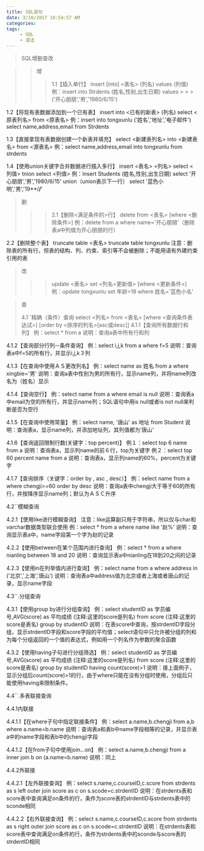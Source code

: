 ```yaml
---
title: SQL语句
date: 3/10/2017 10:54:57 AM 
categories:
tags:
     - SQL
     - 语法
---
```

> SQL增删查改

> >增
> > >1.1【插入单行】
> > >insert [into] <表名> (列名) values (列值)
> > >例：insert into Strdents (姓名,性别,出生日期) values > > >('开心朋朋','男','1980/6/15')
> > >
1.2【将现有表数据添加到一个已有表】
insert into <已有的新表> (列名) select <原表列名> from <原表名>
例：insert into tongxunlu ('姓名','地址','电子邮件')
select name,address,email
from Strdents
> > >
1.3【直接拿现有表数据创建一个新表并填充】
select <新建表列名> into <新建表名> from <源表名>
例：select name,address,email into tongxunlu from strdents
> > >
1.4【使用union关键字合并数据进行插入多行】
insert <表名> <列名> select <列值> tnion select <列值>
例：insert Students (姓名,性别,出生日期)
select '开心朋朋','男','1980/6/15' union（union表示下一行）
select '蓝色小明','男','19**/**/**'

<!--more-->

> 删
> > >2.1【删除<满足条件的>行】
delete from <表名> [where <删除条件>]
例：delete from a where name='开心朋朋'（删除表a中列值为开心朋朋的行）
> > >
2.2【删除整个表】
truncate table <表名>
truncate table tongxunlu
注意：删除表的所有行，但表的结构、列、约束、索引等不会被删除；不能用语有外建约束引用的表
> > >

> 改
> > >update <表名> set <列名=更新值> [where <更新条件>]
例：update tongxunlu set 年龄=18 where 姓名='蓝色小名'
> > >

> 查
> > >
> 4.1``精确（条件）查询
select <列名> from <表名> [where <查询条件表达试>] [order by <排序的列名>[asc或desc]]
4.1.1【查询所有数据行和列】
例：select * from a
说明：查询a表中所有行和列
> > > >
4.1.2【查询部分行列--条件查询】
例：select i,j,k from a where f=5
说明：查询表a中f=5的所有行，并显示i,j,k３列
> > > >
4.1.3【在查询中使用ＡＳ更改列名】
例：select name as 姓名 from a where xingbie='男'
说明：查询a表中性别为男的所有行，显示name列，并将name列改名为（姓名）显示
> > > >
4.1.4【查询空行】
例：select name from a where email is null
说明：查询表a中email为空的所有行，并显示name列；SQL语句中用is null或者is not null来判断是否为空行
> > > >
4.1.5【在查询中使用常量】
例：select name, '唐山' as 地址 from Student
说明：查询表a，显示name列，并添加地址列，其列值都为'唐山'
> > > >
4.1.6【查询返回限制行数(关键字：top percent)】
例１：select top 6 name from a
说明：查询表a，显示列name的前６行，top为关键字
例２：select top 60 percent name from a
说明：查询表a，显示列name的60%，percent为关键字
> > > >
4.1.7【查询排序（关键字：order by , asc , desc）】
例：select name
from a
where chengji>=60
order by desc
说明：查询a表中chengji大于等于60的所有行，并按降序显示name列；默认为ＡＳＣ升序
> > >
4.2``模糊查询
> > > >
4.2.1【使用like进行模糊查询】
注意：like运算副只用于字符串，所以仅与char和varchar数据类型联合使用
例：select * from a where name like '赵%'
说明：查询显示表a中，name字段第一个字为赵的记录
> > > >
4.2.2【使用between在某个范围内进行查询】
例：select * from a where nianling between 18 and 20
说明：查询显示表a中nianling在18到20之间的记录
> > > >
4.2.3【使用in在列举值内进行查询】
例：select name from a where address in ('北京','上海','唐山')
说明：查询表a中address值为北京或者上海或者唐山的记录，显示name字段
> > >
4.3``.分组查询
> > > >
4.3.1【使用group by进行分组查询】
例：select studentID as 学员编号,AVG(score) as 平均成绩 (注释:这里的score是列名)
from score (注释:这里的score是表名)
group by studentID
说明：在表score中查询，按strdentID字段分组，显示strdentID字段和score字段的平均值；select语句中只允许被分组的列和为每个分组返回的一个值的表达式，例如用一个列名作为参数的聚合函数
> > > > 
4.3.2【使用having子句进行分组筛选】
例：select studentID as 学员编号,AVG(score) as 平均成绩 (注释:这里的score是列名)
from score (注释:这里的score是表名)
group by studentID
having count(score)>1
说明：接上面例子，显示分组后count(score)>1的行，由于where只能在没有分组时使用，分组后只能使用having来限制条件。
> > >
4.4``.多表联接查询
> > > >
4.4.1内联接
> > > > >
4.4.1.1【在where子句中指定联接条件】
例：select a.name,b.chengji
from a,b
where a.name=b.name
说明：查询表a和表b中name字段相等的记录，并显示表a中的name字段和表b中的chengji字段
> > > > >
4.4.1.2【在from子句中使用join…on】
例：select a.name,b.chengji
from a inner join b
on (a.name=b.name)
说明：同上
> > > >
4.4.2外联接
> > > > >
4.4.2.1【左外联接查询】
例：select s.name,c.courseID,c.score
from strdents as s
left outer join score as c
on s.scode=c.strdentID
说明：在strdents表和score表中查询满足on条件的行，条件为score表的strdentID与strdents表中的sconde相同
> > > > >
4.4.2.2【右外联接查询】
例：select s.name,c.courseID,c.score
from strdents as s
right outer join score as c
on s.scode=c.strdentID
说明：在strdents表和score表中查询满足on条件的行，条件为strdents表中的sconde与score表的strdentID相同
    